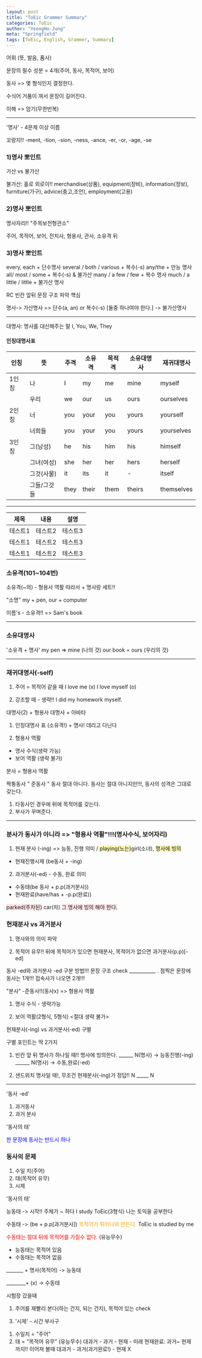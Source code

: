 ```yaml
---
layout: post
title: "ToEic Grammer Summary"
categories: ToEic
author: "YeongHo-Jung"
meta: "Springfield"
tags: [ToEic, English, Grammer, Summary]
---
```


어휘 (뜻, 발음, 품사)

문장의 필수 성분 = 4개(주어, 동사, 목적어, 보어)

동사 => 몇 형식인지 결정한다.

수식어 거품이 껴서 문장이 길어진다.

이해 => 암기(무한반복)

<hr/>
'명사' - 4문제 이상
이름

꼬랑지!!
-ment, -tion, -sion, -ness, -ance, -er, -or, -age, -se

### 1)명사 뽀인트
가산 vs 불가산

불가산: 홀로 외로이!!
merchandise(상품), equipment(장비), information(정보), furniture(가구), advice(충고,조언), employment(고용)

### 2)명사 뽀인트
명사자리!! "주목보전형관소"

주어, 목적어, 보어, 전치사, 형용사, 관사, 소유격 뒤

### 3)명사 뽀인트
every, each + 단수명사
several / both / various + 복수(-s)
any/the + 만능 명사
all/ most / some + 복수(-s) & 불가산
many / a few / few + 복수 명사
much / a little / little + 불가산 명사

RC 빈칸 앞뒤 문장 구조 파악 핵심

명사-> 가산명사 => 단수(a, an) or 복수(-s) [둘중 하나여야 한다.]
    -> 불가산명사

<hr/>

대명사: 명사를 대신해주는 말
I, You, We, They

#### 인칭대명사표
| 인칭  | 뜻         | 주격 | 소유격 | 목적격 | 소유대명사 | 재귀대명사 |
|-------|------------|------|--------|--------|------------|------------|
| 1인칭 | 나         | I    | my     | me     | mine       | myself     |
|       | 우리       | we   | our    | us     | ours       | ourselves  |
| 2인칭 | 너         | you  | your   | you    | yours      | yourself   |
|       | 너희들     | you  | your   | you    | yours      | yourselves |
| 3인칭 | 그(남성)   | he   | his    | him    | his        | himself    |
|       | 그녀(여성) | she  | her    | her    | hers       | herself    |
|       | 그것(사물) | it   | its    | it     | -          | itself     |
|       | 그들/그것들| they | their  | them   | theirs     | themselves |


<hr/>


|제목|내용|설명|
|------|---|---|
|테스트1|테스트2|테스트3|
|테스트1|테스트2|테스트3|
|테스트1|테스트2|테스트3|
### 소유격(101~104번)
소유격(~의) - 형용사 역활
따라서 + 명사랑 세트!!

"소명"
my + pen, our + computer

이름's - 소유격!! => Sam's book

<hr/>

### 소유대명사
'소유격 + 명사'
my pen => mine (나의 것)
our book = ours (우리의 것)

<hr/>

### 재귀대명사(-self)

1) 주어 = 목적어 같을 때
I love me (x)
I love myself (o)

2) 강조할 때 - 생략!!
I did my homework myself.

대명사(2) + 형용사
대명사 + 아바타

1) 인칭대명사 표 (소유격!) + 명사! 데리고 다닌다

2) 형용사 역활
- 명사 수식(생략 가능)
- 보어 역활 (생략 불가)

분사 = 형용사 역활

짝퉁동사 " 준동사 " 동사 절대 아니다.
동사는 절대 아니지만!!!, 동사의 성격은 그대로 갖는다.
1) 타동사인 경우에 뒤에 목적어를 갖는다.
2) 부사가 꾸며준다.

<hr/>

### 분사가 동사가 아니라 => "형용사 역활"!!!(명사수식, 보어자리)
1) 현재 분사 (-ing) => 능동, 진행 의미 / <span style="background-color:#fff5b1">playing(노는)</span>girl(소녀), <span style="background-color:#fff5b1">명사에 빙의</span>
- 현재진행시제 (be동사 + -ing)

2) 과거분사(-ed) - 수동, 완료 의미
- 수동태(be 동사 + p.p(과거분사))
- 현재완료(have/has + -p.p(완료))

<span style="background-color:#FFE6E6">parked(주차된)</span> car(차) <span style="background-color:#FFE6E6">그 명사에 빙의 해야 한다. </span>

### 현재분사 vs 과거분사
1) 명사와의 의미 파악

2) 목적어 유무!!
뒤에 목적어가 있으면 현재분사, 목적어가 없으면 과거분사(p.p)[-ed]

동사 -ed와 과거분사 -ed 구분 방법!!!
문장 구조 check
___________ . 점찍은 문장에 동사는 1개!!!
접속사가 나오면 2개!!!


"분사" -준동사!!(동사x)
=> 형용사 역활
1) 명사 수식 - 생략가능

2) 보어 역활(2형식, 5형식) <절대 생략 불가>

현재분사(-ing) vs 과거분사(-ed) 구별

구별 포인트는 딱 2가지
1) 빈칸 앞 뒤 명사가 하나일 때!!
명사에 빙의한다.
______ N(명사) -> 능동진행(-ing)
______ N(명사) -> 수동,완료(-ed)

2) 샌드위치 명사일 때!, 무조건 현재분사(-ing)가 정답!!
N _____ N

<hr/>

'동사 -ed'
1) 과거동사
2) 과거 분사

'동사의 태'

<span style="color:blue"> 한 문장에 동사는 반드시 하나 </span>

### 동사의 문제
1) 수일 치(주어)
2) 태(목적어 유무)
3) 시제

'동사의 태'

능동태 -> 시작!!
주체가 ~ 하다
I study ToEic(3형식)
나는 토익을 공부한다


수동태 -> (be + p.p[과거분사])
<span style="color:orange"> 목적어가 튀어나와 만든다. </span>
ToEic is studied by me


<span style="color:red"> 수동태는 절대 뒤에 목적어를 가질수 없다. </span>
(유능무수)
- 능동태는 목적어 있음
- 수동태는 목적어 없음

_______ + 명사(목적어)
-> 능동태

________+ (x)
-> 수동태

시험장 갔을때
1) 주어를 재빨리 본다(하는 건지, 되는 건지),
목적어 있는 check

3. '시제' - 시간 부사구

1) 수일치 = "주어"
2) 태 = "목적어 유무" (유능무수)
대과거 - 과거 - 현재 - 미래
현재완료: 과거~ 현재까지!! 이어져 볼때
대과거 - 과거(과거완료!) - 현재 X


